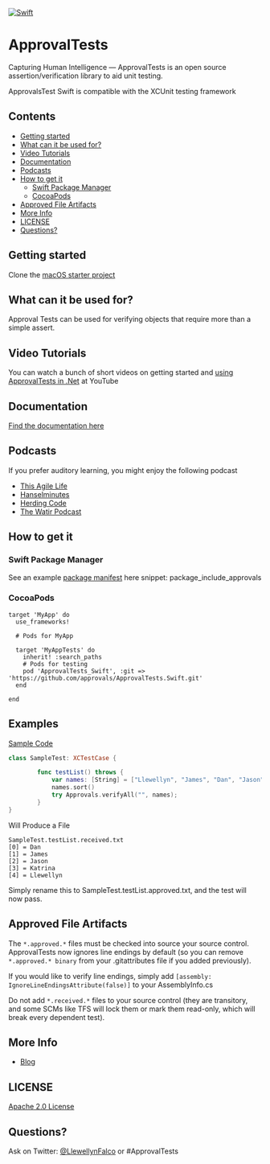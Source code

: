 [![Swift](https://github.com/approvals/ApprovalTests.Swift/actions/workflows/swift.yml/badge.svg)](https://github.com/approvals/ApprovalTests.Swift/actions/workflows/swift.yml)

# ApprovalTests

Capturing Human Intelligence — ApprovalTests is an open source assertion/verification library to aid unit testing.

ApprovalsTest Swift is compatible with the XCUnit testing framework

<!-- toc -->
## Contents

  * [Getting started](#getting-started)
  * [What can it be used for?](#what-can-it-be-used-for)
  * [Video Tutorials](#video-tutorials)
  * [Documentation](#documentation)
  * [Podcasts](#podcasts)
  * [How to get it](#how-to-get-it)
    * [Swift Package Manager](#swift-package-manager)
    * [CocoaPods](#cocoapods)
  * [Approved File Artifacts](#approved-file-artifacts)
  * [More Info](#more-info)
  * [LICENSE](#license)
  * [Questions?](#questions)<!-- endToc -->

## Getting started

Clone the [macOS starter project](https://github.com/approvals/ApprovalTests.Swift.StarterProject.MacOs)

## What can it be used for?

Approval Tests can be used for verifying objects that require more than a simple assert.

## Video Tutorials

You can watch a bunch of short videos on getting started and [using ApprovalTests in .Net](http://www.youtube.com/playlist?list=PL0C32F89E8BBB5368) at YouTube

## Documentation

[Find the documentation here](./docs/README.md)

## Podcasts
If you prefer auditory learning, you might enjoy the following podcast 

- [This Agile Life](http://www.thisagilelife.com/46/)
- [Hanselminutes](http://www.hanselminutes.com/360/approval-tests-with-llewellyn-falco)
- [Herding Code](http://www.developerfusion.com/media/122649/herding-code-117-llewellyn-falcon-on-approval-tests/)
- [The Watir Podcast](http://watirpodcast.com/podcast-53/)

## How to get it
### Swift Package Manager
See an example [package manifest](https://github.com/approvals/ApprovalTests.Swift.StarterProject.MacOs/blob/main/Package.swift#L17-L22) here
snippet: package_include_approvals

### CocoaPods
```
target 'MyApp' do
  use_frameworks!

  # Pods for MyApp 

  target 'MyAppTests' do
    inherit! :search_paths
    # Pods for testing
    pod 'ApprovalTests_Swift', :git => 'https://github.com/approvals/ApprovalTests.Swift.git'
  end

end

```

Examples
---
[Sample Code](https://github.com/approvals/ApprovalTests.Swift/blob/master/ApprovalTests.SwiftTests/Demo/SampleArrayTest.swift)
```Swift
class SampleTest: XCTestCase {

    	func testList() throws {
        	var names: [String] = ["Llewellyn", "James", "Dan", "Jason", "Katrina"]
        	names.sort()
        	try Approvals.verifyAll("", names);
    	}
}
```
Will Produce a File

    SampleTest.testList.received.txt
    [0] = Dan
    [1] = James
    [2] = Jason
    [3] = Katrina
    [4] = Llewellyn

Simply rename this to SampleTest.testList.approved.txt, and the test will now pass.


## Approved File Artifacts

The `*.approved.*` files must be checked into source your source control. ApprovalTests now ignores line endings by default (so you can remove `*.approved.* binary` from your .gitattributes file if you added previously).

If you would like to verify line endings, simply add `[assembly: IgnoreLineEndingsAttribute(false)]` to your AssemblyInfo.cs

Do not add `*.received.*` files to your source control (they are transitory, and some SCMs like TFS will lock them or mark them read-only, which will break every dependent test).



## More Info

- [Blog](http://blog.approvaltests.com/)

	
## LICENSE
[Apache 2.0 License](https://github.com/SignalR/SignalR/blob/master/LICENSE.md)


## Questions?

Ask on Twitter: [@LlewellynFalco](https://twitter.com/#!/llewellynfalco) or #ApprovalTests
